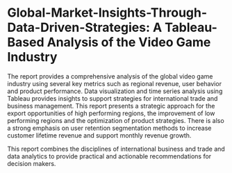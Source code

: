 # Global-Market-Insights-Through-Data-Driven-Strategies: A Tableau-Based Analysis of the Video Game Industry




The report provides a comprehensive analysis of the global video game industry using several key metrics such as regional revenue, user behavior and product performance. Data visualization and time series analysis using Tableau provides insights to support strategies for international trade and business management. This report presents a strategic approach for the export opportunities of high performing regions, the improvement of low performing regions and the optimization of product strategies. There is also a strong emphasis on user retention segmentation methods to increase customer lifetime revenue and support monthly revenue growth. 


This report combines the disciplines of international business and trade and data analytics to provide practical and actionable recommendations for decision makers.
